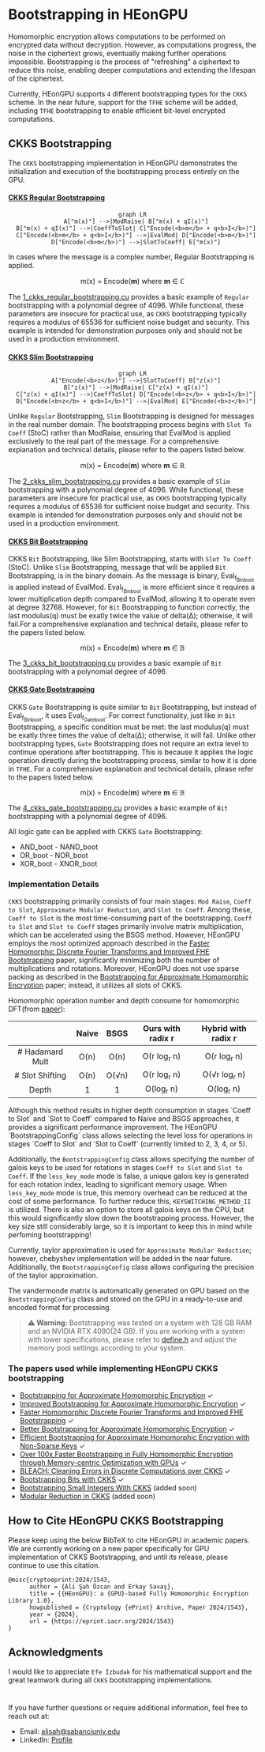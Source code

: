 # Bootstrapping in HEonGPU

Homomorphic encryption allows computations to be performed on encrypted data without decryption. However, as computations progress, the noise in the ciphertext grows, eventually making further operations impossible. Bootstrapping is the process of "refreshing" a ciphertext to reduce this noise, enabling deeper computations and extending the lifespan of the ciphertext.

Currently, HEonGPU supports `4` different bootstrapping types for the `CKKS` scheme. In the near future, support for the `TFHE` scheme will be added, including `TFHE` bootstrapping to enable efficient bit-level encrypted computations.

## CKKS Bootstrapping

The `CKKS` bootstrapping implementation in HEonGPU demonstrates the initialization and execution of the bootstrapping process entirely on the GPU.

#### [CKKS Regular Bootstrapping](1_ckks_regular_bootstrapping.cu)

<div align="center">

```mermaid
graph LR
  A["m(x)"] -->|ModRaise| B["m(x) + qI(x)"]
  B["m(x) + qI(x)"] -->|CoeffToSlot| C["Encode(<b>m</b> + q<b>I</b>)"]
  C["Encode(<b>m</b> + q<b>I</b>)"] -->|EvalMod| D["Encode(<b>m</b>)"]
  D["Encode(<b>m</b>)"] -->|SlotToCoeff| E["m(x)"]
```
</div>

In cases where the message is a complex number, Regular Bootstrapping is applied. 

<div align="center">
m(x) = Encode(<b>m</b>) where <b>m</b> &in; &#8450 
</div>

The [1_ckks_regular_bootstrapping.cu](1_ckks_regular_bootstrapping.cu) provides a basic example of `Regular` bootstrapping with a polynomial degree of 4096. While functional, these parameters are insecure for practical use, as `CKKS` bootstrapping typically requires a modulus of 65536 for sufficient noise budget and security. This example is intended for demonstration purposes only and should not be used in a production environment.

#### [CKKS Slim Bootstrapping](2_ckks_slim_bootstrapping.cu)

<div align="center">

```mermaid
graph LR
  A["Encode(<b>z</b>)"] -->|SlotToCoeff| B["z(x)"]
  B["z(x)"] -->|ModRaise| C["z(x) + qI(x)"]
  C["z(x) + qI(x)"] -->|CoeffToSlot| D["Encode(<b>z</b> + q<b>I</b>)"]
  D["Encode(<b>z</b> + q<b>I</b>)"] -->|EvalMod| E["Encode(<b>z</b>)"]
```
</div>

Unlike `Regular` Bootstrapping, `Slim` Bootstrapping is designed for messages in the real number domain. The bootstrapping process begins with `Slot To Coeff` (StoC) rather than ModRaise, ensuring that EvalMod is applied exclusively to the real part of the message. For a comprehensive explanation and technical details, please refer to the papers listed below.

<div align="center">
m(x) = Encode(<b>m</b>) where <b>m</b> &in; &reals;
</div>

The [2_ckks_slim_bootstrapping.cu](2_ckks_slim_bootstrapping.cu) provides a basic example of `Slim` bootstrapping with a polynomial degree of 4096. While functional, these parameters are insecure for practical use, as `CKKS` bootstrapping typically requires a modulus of 65536 for sufficient noise budget and security. This example is intended for demonstration purposes only and should not be used in a production environment.

#### [CKKS Bit Bootstrapping](3_ckks_bit_bootstrapping.cu)

CKKS `Bit` Bootstrapping, like Slim Bootstrapping, starts with `Slot To Coeff` (StoC). Unlike `Slim` Bootstrapping, message that will be applied `Bit` Bootstrapping, is in the binary domain. As the message is binary, Eval<sub>f<sub>Binboot</sub></sub> is applied instead of EvalMod. Eval<sub>f<sub>Binboot</sub></sub> is more efficient since it requires a lower multiplication depth compared to EvalMod, allowing it to operate even at degree 32768. However, for `Bit` Bootstrapping to function correctly, the last modulus(q) must be exatly twice the value of delta(&Delta;); otherwise, it will fail.For a comprehensive explanation and technical details, please refer to the papers listed below.

<div align="center">
m(x) = Encode(<b>m</b>) where <b>m</b> &in; &#120121;
</div>

The [3_ckks_bit_bootstrapping.cu](3_ckks_bit_bootstrapping.cu) provides a basic example of `Bit` bootstrapping with a polynomial degree of 4096. 

#### [CKKS Gate Bootstrapping](4_ckks_gate_bootstrapping.cu)

CKKS `Gate` Bootstrapping is quite similar to `Bit` Bootstrapping, but instead of Eval<sub>f<sub>Binboot</sub></sub>, it uses Eval<sub>f<sub>Gateboot</sub></sub>. For correct functionality, just like in `Bit` Bootstrapping, a specific condition must be met: the last modulus(q) must be exatly three times the value of delta(&Delta;); otherwise, it will fail. Unlike other bootstrapping types, `Gate` Bootstrapping does not require an extra level to continue operations after bootstrapping. This is because it applies the logic operation directly during the bootstrapping process, similar to how it is done in `TFHE`. For a comprehensive explanation and technical details, please refer to the papers listed below.

<div align="center">
m(x) = Encode(<b>m</b>) where <b>m</b> &in; &#120121;
</div>

The [4_ckks_gate_bootstrapping.cu](4_ckks_gate_bootstrapping.cu) provides a basic example of `Bit` bootstrapping with a polynomial degree of 4096. 

All logic gate can be applied with CKKS `Gate` Bootstrapping:
- AND_boot - NAND_boot
- OR_boot - NOR_boot
- XOR_boot - XNOR_boot

### Implementation Details

`CKKS` bootstrapping primarily consists of four main stages: `Mod Raise`, `Coeff to Slot`, `Approximate Modular Reduction`, and `Slot to Coeff`. Among these, `Coeff to Slot` is the most time-consuming part of the bootstrapping. `Coeff to Slot` and `Slot to Coeff` stages primarily involve matrix multiplication, which can be accelerated using the BSGS method. However, HEonGPU employs the most optimized approach described in the [Faster Homomorphic Discrete Fourier Transforms and Improved FHE Bootstrapping](https://eprint.iacr.org/2018/1073.pdf) paper, significantly minimizing both the number of multiplications and rotations. Moreover, HEonGPU does not use sparse packing as described in the [Bootstrapping for Approximate Homomorphic Encryption](https://eprint.iacr.org/2018/153.pdf) paper; instead, it utilizes all slots of CKKS.

Homomorphic operation number and depth consume for homomorphic DFT(from [paper](https://eprint.iacr.org/2018/1073.pdf)):

<div align="center">

|                  | Naive       | BSGS        | Ours with radix r   | Hybrid with radix r   |
|:----------------:|:-----------:|:-----------:|:-------------------:|:---------------------:|
| # Hadamard Mult  | O(n)    | O(n)   | O(r log<sub>r</sub> n)  | O(r log<sub>r</sub> n)    |
| # Slot Shifting  | O(n)   | O(&radic;n)| O(r log<sub>r</sub> n)| O(&radic;r log<sub>r</sub> n)|
| Depth            | 1           | 1           | O(log<sub>r</sub> n)    | O(log<sub>r</sub> n)      |

</div>
Although this method results in higher depth consumption in stages `Coeff to Slot` and `Slot to Coeff` compared to Naive and BSGS approaches, it provides a significant performance improvement. The HEonGPU `BootstrappingConfig` class allows selecting the level loss for operations in stages `Coeff to Slot` and `Slot to Coeff` (currently limited to 2, 3, 4, or 5).

Additionally, the `BootstrappingConfig` class allows specifying the number of galois keys to be used for rotations in stages `Coeff to Slot` and `Slot to Coeff`. If the `less_key_mode` mode is false, a unique galois key is generated for each rotation index, leading to significant memory usage. When `less_key_mode` mode is true, this memory overhead can be reduced at the cost of some performance. To further reduce this, `KEYSWITCHING_METHOD_II` is utilized. There is also an option to store all galois keys on the CPU, but this would significantly slow down the bootstrapping process. However, the key size still considerably large, so it is important to keep this in mind while perfoming bootstrapping!

Currently, taylor approximation is used for `Approximate Modular Reduction`; however, chebyshev implementation will be added in the near future. Additionally, the `BootstrappingConfig` class allows configuring the precision of the taylor approximation.

The vandermonde matrix is automatically generated on GPU based on the `BootstrappingConfig` class and stored on the GPU in a ready-to-use and encoded format for processing.

> **⚠ Warning:** Bootstrapping was tested on a system with 128 GB RAM and an NVIDIA RTX 4090(24 GB). If you are working with a system with lower specifications, please refer to [define.h](../../src/heongpu/include/kernel/defines.h) and adjust the memory pool settings according to your system.


### The papers used while implementing HEonGPU CKKS bootstrapping

- [Bootstrapping for Approximate Homomorphic Encryption](https://eprint.iacr.org/2018/153.pdf) ✓
- [Improved Bootstrapping for Approximate Homomorphic Encryption](https://eprint.iacr.org/2018/1043.pdf) ✓
- [Faster Homomorphic Discrete Fourier Transforms and Improved FHE Bootstrapping](https://eprint.iacr.org/2018/1073.pdf) ✓
- [Better Bootstrapping for Approximate Homomorphic Encryption](https://eprint.iacr.org/2019/688.pdf) ✓
- [Efficient Bootstrapping for Approximate Homomorphic Encryption with Non-Sparse Keys](https://eprint.iacr.org/2020/1203.pdf) ✓
- [Over 100x Faster Bootstrapping in Fully Homomorphic Encryption through Memory-centric Optimization with GPUs](https://eprint.iacr.org/2021/508.pdf) ✓
- [BLEACH: Cleaning Errors in Discrete Computations over CKKS](https://eprint.iacr.org/2022/1298.pdf) ✓
- [Bootstrapping Bits with CKKS](https://eprint.iacr.org/2024/767.pdf) ✓
- [Bootstrapping Small Integers With CKKS](https://eprint.iacr.org/2024/1637.pdf) (added soon)
- [Modular Reduction in CKKS](https://eprint.iacr.org/2024/1638.pdf) (added soon)



## How to Cite HEonGPU CKKS Bootstrapping

Please keep using the below BibTeX to cite HEonGPU in academic papers. We are currently working on a new paper specifically for GPU implementation of CKKS Bootstrapping, and until its release, please continue to use this citation.

```
@misc{cryptoeprint:2024/1543,
      author = {Ali Şah Özcan and Erkay Savaş},
      title = {{HEonGPU}: a {GPU}-based Fully Homomorphic Encryption Library 1.0},
      howpublished = {Cryptology {ePrint} Archive, Paper 2024/1543},
      year = {2024},
      url = {https://eprint.iacr.org/2024/1543}
}
```

## Acknowledgments

I would like to appreciate `Efe İzbudak` for his mathematical support and the great teamwork during all `CKKS` bootstrapping implementations.

#

If you have further questions or require additional information, feel free to reach out at:
- Email: alisah@sabanciuniv.edu
- LinkedIn: [Profile](https://www.linkedin.com/in/ali%C5%9Fah-%C3%B6zcan-472382305/)